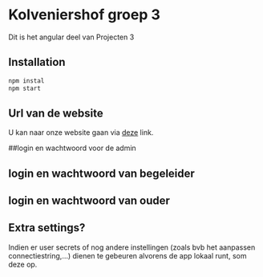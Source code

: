 # Kolveniershof groep 3

Dit is het angular deel van Projecten 3

## Installation

```bash
npm instal
npm start
```

## Url van de website

U kan naar onze website gaan via [deze](https://kolveniershof.netlify.com/) link.

##login en wachtwoord voor de admin

## login en wachtwoord van begeleider 

## login en wachtwoord van ouder 

## Extra settings?

Indien er user secrets of nog andere instellingen (zoals bvb het aanpassen connectiestring,…) dienen te gebeuren alvorens de app lokaal runt, som deze op.

